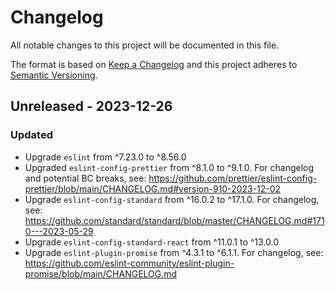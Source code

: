 # Changelog

All notable changes to this project will be documented in this file.

The format is based on [Keep a Changelog](http://keepachangelog.com/en/1.1.0/)
and this project adheres to [Semantic Versioning](http://semver.org/spec/v2.0.0.html).

## Unreleased - 2023-12-26

### Updated

- Upgrade `eslint` from ^7.23.0 to ^8.56.0
- Upgraded `eslint-config-prettier` from ^8.1.0 to ^9.1.0. For changelog and potential BC breaks, see: https://github.com/prettier/eslint-config-prettier/blob/main/CHANGELOG.md#version-910-2023-12-02
- Upgrade `eslint-config-standard` from ^16.0.2 to ^17.1.0. For changelog, see: https://github.com/standard/standard/blob/master/CHANGELOG.md#1710---2023-05-29
- Upgrade `eslint-config-standard-react` from ^11.0.1 to ^13.0.0
- Upgrade `eslint-plugin-promise` from ^4.3.1 to ^6.1.1. For changelog, see: https://github.com/eslint-community/eslint-plugin-promise/blob/main/CHANGELOG.md